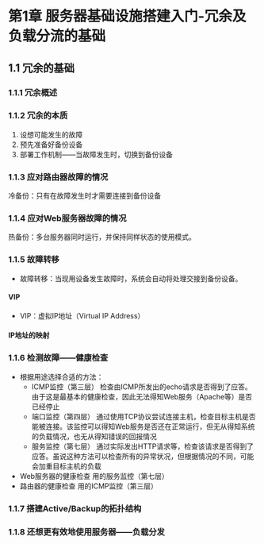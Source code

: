 # 第1章 服务器基础设施搭建入门-冗余及负载分流的基础
## 1.1 冗余的基础
### 1.1.1 冗余概述
### 1.1.2 冗余的本质
1. 设想可能发生的故障
2. 预先准备好备份设备
3. 部署工作机制——当故障发生时，切换到备份设备
### 1.1.3 应对路由器故障的情况
冷备份：只有在故障发生时才需要连接到备份设备
### 1.1.4 应对Web服务器故障的情况
热备份：多台服务器同时运行，并保持同样状态的使用模式。
### 1.1.5 故障转移
* 故障转移：当现用设备发生故障时，系统会自动将处理交接到备份设备。
#### VIP
* VIP：虚拟IP地址（Virtual IP Address）
#### IP地址的映射
### 1.1.6 检测故障——健康检查
* 根据用途选择合适的方法：
    * ICMP监控（第三层）
        检查由ICMP所发出的echo请求是否得到了应答。由于这是最基本的健康检查，因此无法得知Web服务（Apache等）是否已经停止
    * 端口监控（第四层）
        通过使用TCP协议尝试连接主机，检查目标主机是否能被连接。该监控可以得知Web服务是否还在正常运行，但无从得知系统的负载情况，也无从得知错误的回报情况
    * 服务监控（第七层）
        通过实际发出HTTP请求等，检查该请求是否得到了应答。虽说这种方法可以检查所有的异常状况，但根据情况的不同，可能会加重目标主机的负载
* Web服务器的健康检查
    用的服务监控（第七层）
* 路由器的健康检查
    用的ICMP监控（第三层）
### 1.1.7 搭建Active/Backup的拓扑结构
### 1.1.8 还想更有效地使用服务器——负载分发


